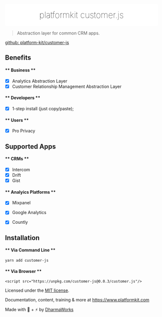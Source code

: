 <div align="center" style="background:#fff;border-radius:5px;padding:10px 10px 5px 10px;margin-top:20px;">
    <h1 style="margin-bottom:15px;margin-top:10px; border:none;font-weight:100;color:#000 !important;"><span>platformkit</span> <span style="">customer.js</span></h1>
</div>

> Abstraction layer for common CRM apps.

[github: platform-kit/customer-js](https://github.com/platform-kit/customer-js)

## Benefits

<!-- tabs:start -->

#### ** Business **
- [x] Analytics Abstraction Layer
- [x] Customer Relationship Management Abstraction Layer

#### ** Developers **
- [x] 1-step install (just copy/paste);

#### ** Users **
- [x] Pro Privacy


<!-- tabs:end -->

## Supported Apps

<!-- tabs:start -->

#### ** CRMs **
- [x] Intercom
- [x] Drift
- [x] Gist

#### ** Analyics Platforms **
- [x] Mixpanel
- [x] Google Analytics
- [x] Countly


<!-- tabs:end -->

## Installation

<!-- tabs:start -->

#### ** Via Command Line **
`yarn add customer-js`

#### ** Via Browser **

```<script src="https://unpkg.com/customer-js@0.0.3/customer.js"/>```

<!-- tabs:end -->


Licensed under the [MIT license](http://opensource.org/licenses/MIT).

Documentation, content, training & more at https://www.platformkit.com 

Made with 💖 + ⚡ by [DharmaWorks](https://www.dharmaworks.com)